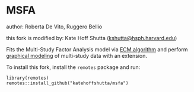 # MSFA

author: Roberta De Vito, Ruggero Bellio

this fork is modified by: Kate Hoff Shutta (kshutta@hsph.harvard.edu)

Fits the Multi-Study Factor Analysis model  via  [ECM algorithm](#1-fitting-a-msfa-model-via-the-ecm-algorithm) and perform [graphical modeling](#2-graphical-modeling) of multi-study data with an extension.

To install this fork, install the `remotes` package and run:

```
library(remotes)
remotes::install_github("katehoffshutta/msfa")
```


